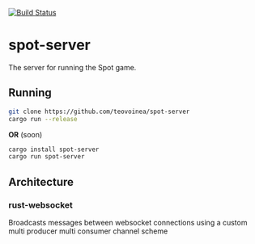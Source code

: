 [![Build Status](https://travis-ci.org/teovoinea/spot-server.svg?branch=master)](https://travis-ci.org/teovoinea/spot-server)

# spot-server

The server for running the Spot game.

## Running

```bash
git clone https://github.com/teovoinea/spot-server
cargo run --release
```

**OR** (soon)

```bash
cargo install spot-server
cargo run spot-server
```

## Architecture

### rust-websocket

Broadcasts messages between websocket connections using a custom multi producer multi consumer channel scheme
